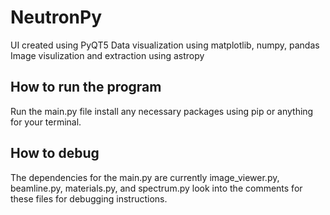 # NeutronPy 
UI created using PyQT5
Data visualization using matplotlib, numpy, pandas
Image visulization and extraction using astropy

## How to run the program
Run the main.py file install any necessary packages using pip or anything for your terminal.

## How to debug
The dependencies for the main.py are currently image_viewer.py, beamline.py, materials.py, and spectrum.py look into the comments for these files for debugging instructions.

